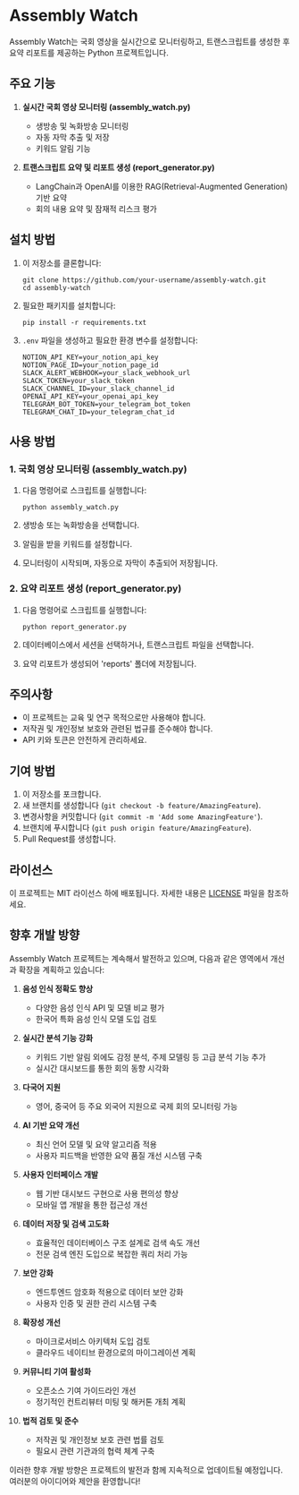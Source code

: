 # Assembly Watch

Assembly Watch는 국회 영상을 실시간으로 모니터링하고, 트랜스크립트를 생성한 후 요약 리포트를 제공하는 Python 프로젝트입니다.

## 주요 기능

1. **실시간 국회 영상 모니터링 (assembly_watch.py)**

   - 생방송 및 녹화방송 모니터링
   - 자동 자막 추출 및 저장
   - 키워드 알림 기능

2. **트랜스크립트 요약 및 리포트 생성 (report_generator.py)**
   - LangChain과 OpenAI를 이용한 RAG(Retrieval-Augmented Generation) 기반 요약
   - 회의 내용 요약 및 잠재적 리스크 평가

## 설치 방법

1. 이 저장소를 클론합니다:

   ```
   git clone https://github.com/your-username/assembly-watch.git
   cd assembly-watch
   ```

2. 필요한 패키지를 설치합니다:

   ```
   pip install -r requirements.txt
   ```

3. `.env` 파일을 생성하고 필요한 환경 변수를 설정합니다:
   ```
   NOTION_API_KEY=your_notion_api_key
   NOTION_PAGE_ID=your_notion_page_id
   SLACK_ALERT_WEBHOOK=your_slack_webhook_url
   SLACK_TOKEN=your_slack_token
   SLACK_CHANNEL_ID=your_slack_channel_id
   OPENAI_API_KEY=your_openai_api_key
   TELEGRAM_BOT_TOKEN=your_telegram_bot_token
   TELEGRAM_CHAT_ID=your_telegram_chat_id
   ```

## 사용 방법

### 1. 국회 영상 모니터링 (assembly_watch.py)

1. 다음 명령어로 스크립트를 실행합니다:

   ```
   python assembly_watch.py
   ```

2. 생방송 또는 녹화방송을 선택합니다.

3. 알림을 받을 키워드를 설정합니다.

4. 모니터링이 시작되며, 자동으로 자막이 추출되어 저장됩니다.

### 2. 요약 리포트 생성 (report_generator.py)

1. 다음 명령어로 스크립트를 실행합니다:

   ```
   python report_generator.py
   ```

2. 데이터베이스에서 세션을 선택하거나, 트랜스크립트 파일을 선택합니다.

3. 요약 리포트가 생성되어 'reports' 폴더에 저장됩니다.

## 주의사항

- 이 프로젝트는 교육 및 연구 목적으로만 사용해야 합니다.
- 저작권 및 개인정보 보호와 관련된 법규를 준수해야 합니다.
- API 키와 토큰은 안전하게 관리하세요.

## 기여 방법

1. 이 저장소를 포크합니다.
2. 새 브랜치를 생성합니다 (`git checkout -b feature/AmazingFeature`).
3. 변경사항을 커밋합니다 (`git commit -m 'Add some AmazingFeature'`).
4. 브랜치에 푸시합니다 (`git push origin feature/AmazingFeature`).
5. Pull Request를 생성합니다.

## 라이선스

이 프로젝트는 MIT 라이선스 하에 배포됩니다. 자세한 내용은 [LICENSE](LICENSE) 파일을 참조하세요.

## 향후 개발 방향

Assembly Watch 프로젝트는 계속해서 발전하고 있으며, 다음과 같은 영역에서 개선과 확장을 계획하고 있습니다:

1. **음성 인식 정확도 향상**

   - 다양한 음성 인식 API 및 모델 비교 평가
   - 한국어 특화 음성 인식 모델 도입 검토

2. **실시간 분석 기능 강화**

   - 키워드 기반 알림 외에도 감정 분석, 주제 모델링 등 고급 분석 기능 추가
   - 실시간 대시보드를 통한 회의 동향 시각화

3. **다국어 지원**

   - 영어, 중국어 등 주요 외국어 지원으로 국제 회의 모니터링 가능

4. **AI 기반 요약 개선**

   - 최신 언어 모델 및 요약 알고리즘 적용
   - 사용자 피드백을 반영한 요약 품질 개선 시스템 구축

5. **사용자 인터페이스 개발**

   - 웹 기반 대시보드 구현으로 사용 편의성 향상
   - 모바일 앱 개발을 통한 접근성 개선

6. **데이터 저장 및 검색 고도화**

   - 효율적인 데이터베이스 구조 설계로 검색 속도 개선
   - 전문 검색 엔진 도입으로 복잡한 쿼리 처리 가능

7. **보안 강화**

   - 엔드투엔드 암호화 적용으로 데이터 보안 강화
   - 사용자 인증 및 권한 관리 시스템 구축

8. **확장성 개선**

   - 마이크로서비스 아키텍처 도입 검토
   - 클라우드 네이티브 환경으로의 마이그레이션 계획

9. **커뮤니티 기여 활성화**

   - 오픈소스 기여 가이드라인 개선
   - 정기적인 컨트리뷰터 미팅 및 해커톤 개최 계획

10. **법적 검토 및 준수**
    - 저작권 및 개인정보 보호 관련 법률 검토
    - 필요시 관련 기관과의 협력 체계 구축

이러한 향후 개발 방향은 프로젝트의 발전과 함께 지속적으로 업데이트될 예정입니다. 여러분의 아이디어와 제안을 환영합니다!
